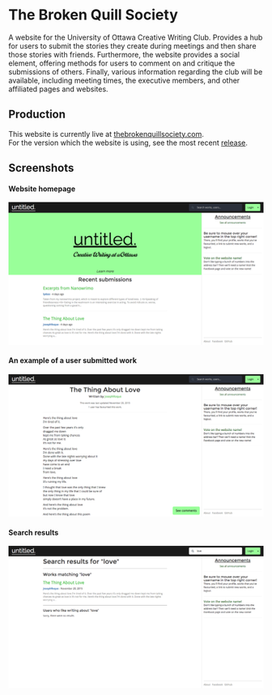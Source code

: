 # The Broken Quill Society

A website for the University of Ottawa Creative Writing Club. Provides a hub for users to submit the stories they create during meetings and then share those stories with friends. Furthermore, the website provides a social element, offering methods for users to comment on and critique the submissions of others. Finally, various information regarding the club will be available, including meeting times, the executive members, and other affiliated pages and websites.

## Production

This website is currently live at [thebrokenquillsociety.com](http://thebrokenquillsociety.com).<br />
For the version which the website is using, see the most recent [release](https://github.com/joseph-roque/thebrokenquillsociety/releases).

## Screenshots

#### Website homepage
![Homepage](/screenshots/v1.0_homepage.png)

#### An example of a user submitted work
![Example Work](/screenshots/v1.0_work.png)

#### Search results
![Search](/screenshots/v1.0_search.png)
